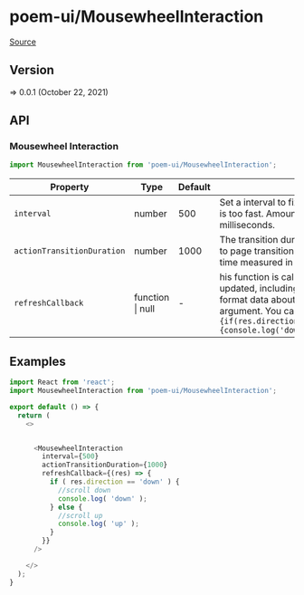 # poem-ui/MousewheelInteraction

[Source](https://github.com/xizon/poem-ui/tree/main/src/MousewheelInteraction)

## Version

=> 0.0.1 (October 22, 2021)

## API

### Mousewheel Interaction
```js
import MousewheelInteraction from 'poem-ui/MousewheelInteraction';
```
| Property | Type | Default | Description |
| --- | --- | --- | --- |
| `interval` | number  | 500 | Set a interval to fix an issue for mousewheel event is too fast. Amount of time measured in milliseconds. |
| `actionTransitionDuration` | number  | 1000 | The transition duration of each action. According to page transition animation changes. Amount of time measured in milliseconds. |
| `refreshCallback` | function \| null  | - | his function is called whenever the data is updated, including initialization. Exposes the JSON format data about the Mousewheel as an argument. You can use it like this: `(res) => {if(res.direction=='down'){console.log('down');}else{console.log('up');}}` |


## Examples

```js
import React from 'react';
import MousewheelInteraction from 'poem-ui/MousewheelInteraction';

export default () => {
  return (
    <>


      <MousewheelInteraction 
        interval={500} 
        actionTransitionDuration={1000} 
        refreshCallback={(res) => {
          if ( res.direction == 'down' ) {
            //scroll down
            console.log( 'down' );
          } else {
            //scroll up
            console.log( 'up' );
          }	
        }}
      />

    </>
  );
}

```
